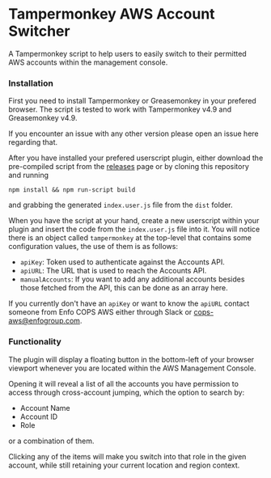 # Tampermonkey AWS Account Switcher

A Tampermonkey script to help users to easily switch to their permitted AWS accounts within the management console.

### Installation

First you need to install Tampermonkey or Greasemonkey in your prefered browser. The script is tested to work with Tampermonkey v4.9 and Greasemonkey v4.9.

If you encounter an issue with any other version please open an issue here regarding that.

After you have installed your prefered userscript plugin, either download the pre-compiled script from the [releases](/releases/latest) page or by cloning this repository and running

```
npm install && npm run-script build
```

and grabbing the generated `index.user.js` file from the `dist` folder.

When you have the script at your hand, create a new userscript within your plugin and insert the code from the `index.user.js` file into it. You will notice there is an object called `tampermonkey` at the top-level that contains some configuration values, the use of them is as follows:

- `apiKey`: Token used to authenticate against the Accounts API.
- `apiURL`: The URL that is used to reach the Accounts API.
- `manualAccounts`: If you want to add any additional accounts besides those fetched from the API, this can be done as an array here.

If you currently don't have an `apiKey` or want to know the `apiURL` contact someone from Enfo COPS AWS either through Slack or cops-aws@enfogroup.com.

### Functionality

The plugin will display a floating button in the bottom-left of your browser viewport whenever you are located within the AWS Management Console.

Opening it will reveal a list of all the accounts you have permission to access through cross-account jumping, which the option to search by:

- Account Name
- Account ID
- Role

or a combination of them.

Clicking any of the items will make you switch into that role in the given account, while still retaining your current location and region context.
